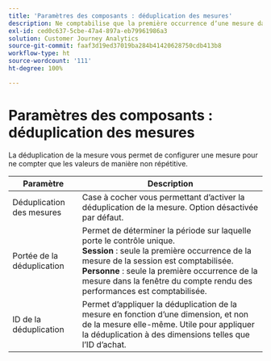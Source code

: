 ```yaml
---
title: 'Paramètres des composants : déduplication des mesures'
description: Ne comptabilise que la première occurrence dʼune mesure dans les rapports.
exl-id: ced0c637-5cbe-47a4-897a-eb79961986a3
solution: Customer Journey Analytics
source-git-commit: faaf3d19ed37019ba284b41420628750cdb413b8
workflow-type: ht
source-wordcount: '111'
ht-degree: 100%

---
```


# Paramètres des composants : déduplication des mesures

La déduplication de la mesure vous permet de configurer une mesure pour ne compter que les valeurs de manière non répétitive.

| Paramètre | Description |
| --- | --- |
| Déduplication des mesures | Case à cocher vous permettant dʼactiver la déduplication de la mesure. Option désactivée par défaut. |
| Portée de la déduplication | Permet de déterminer la période sur laquelle porte le contrôle unique.<br>**Session** : seule la première occurrence de la mesure de la session est comptabilisée.<br>**Personne** : seule la première occurrence de la mesure dans la fenêtre du compte rendu des performances est comptabilisée. |
| ID de la déduplication | Permet dʼappliquer la déduplication de la mesure en fonction dʼune dimension, et non de la mesure elle-même. Utile pour appliquer la déduplication à des dimensions telles que lʼID dʼachat. |
